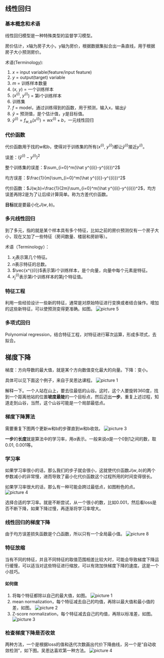 ## 线性回归
### 基本概念和术语
线性回归模型是一种特殊类型的监督学习模型。

房价估计，x轴为房子大小，y轴为房价，根据数据集拟合出一条直线，用于根据房子大小预测房价。

术语(Terminology):
1. $x$ = input variable(feature/input feature)
2. $y$ = output(target) variable
3. $m$ = 训练样本数量
4. ($x$, $y$) = 一个训练样本
5. ($x^{(i)}$, $y^{(i)}$) = 第i个训练样本
6. 训练集
7. $f$ = model，通过训练得到的函数，用于预测，输入x，输出$\hat y$
8. $\hat y$ = 预测值，是个估计值，$y$是目标值。
9. $\hat y^{(i)}=f_{w,b}(x^{(i)})=wx^{(i)}+b$，一元线性回归

### 代价函数
代价函数用于找的w和b，使得对于训练集的所有($x^{(i)}$, $y^{(i)}$)都让$\hat y^{(i)}$接近$y^{(i)}$。

误差：$(\hat y^{(i)}-y^{(i)})^2$

整个训练集的误差：$\sum_{i=0}^m(\hat y^{(i)}-y^{(i)})^2$

均方误差：$\frac{1}{m}\sum_{i=0}^m(\hat y^{(i)}-y^{(i)})^2$

代价函数：$J(w,b)=\frac{1}{2m}\sum_{i=0}^m(\hat y^{(i)}-y^{(i)})^2$，均方误差再除2是为了让后续计算简单。称为方差代价函数。

**目标**就是要最小化$J(w,b)$。

### 多元线性回归
到了多元，指的就是某个样本具有多个特征，比如之前的房价预测仅有一个房子大小，现在又加了一些特征（房间数量、楼层和房龄等）。

术语（Terminology）：
1. $x_j$表示第几个特征。
2. $n$表示特征的总数。
3. $\vec{x^{(i)}}$表示第i个训练样本，是个向量，向量中每个元素是特征。
4. $x^{(i)}_j$表示第i个训练样本的第j个特征值。

### 特征工程
利用一些经验设计一些新的特征，通常是对原始特征进行变换或者结合操作。增加的这些新特征，可以使预测变得更准确。如图。
![picture 5](assets/images/1683200664738.png)  

### 多项式回归
Polynomial regression，结合特征工程，对特征进行幂次运算，形成多项式，去拟合。

## 梯度下降
梯度：方向导数的最大值，就是某个方向数值变化最大的向量。下降：变小。

具体可以见下面这个例子，来自于吴恩达课程。
![picture 1](assets/images/1682499401521.png)

解释一下。一个人站在山上，要去往最低的山谷。这时，这个人要旋转360度，找到一个距离他站的位置**坡度最陡**的一个目标点，然后迈出**一步**。重复上述过程，知道走到山谷，当然，这个山谷可能是一个局部最低点。

### 梯度下降算法
需要重复下图两个更新w和b的步骤直到w和b收敛。
![picture 3](assets/images/1682500492211.png)  

**一步**的**长度**就是算法中的学习率，用$α$表示。一般来说$α$是一个0到1之间的数，取0.01, 0.001等。

### 学习率
如果学习率很小的话，那么我们的步子就会很小，这就使代价函数$J(w,b)$的两个参数减小的非常慢，进而导致了最小化代价函数这个过程所用的时间变得很长。

如果学习率很大的话，那么有一种可能会跨过最低点，如图粉色的点。
![picture 4](assets/images/1682501413339.png)  

选择合适的学习率。就是不断尝试，从一个很小的数，比如0.001，然后看loss是否不断下降，如果下降过慢，再逐渐将学习率增大。

### 线性回归的梯度下降
由于均方误差损失函数是个凸函数，所以只有一个全局最小值。
![picture 8](assets/images/1682506956296.png)  

### 特征放缩
当有不同的特征，并且不同特征的取值范围相差比较大时，可能会导致梯度下降运行缓慢，可以适当对这些特征进行缩放，可以有效加快梯度下降的速度。这是一个小技巧。

#### 如何做
1. 将每个特征都除以自己的最大值，如图。
![picture 1](assets/images/1683198577802.png)  
2. mean normalization，每个特征减去自己的均值，再除以最大值和最小值的差，如图。
![picture 2](assets/images/1683198771985.png)  
3. Z-score normalization，每个特征减去自己的均值，再除以标准差，如图。
![picture 3](assets/images/1683198972086.png)  

### 检查梯度下降是否收敛
两种方法，一个是根据loss的值和迭代次数画出代价下降曲线，另一个是“自动收敛检测”，如下图。吴恩达喜欢第一种方法。
![picture 4](assets/images/1683199984535.png)  
